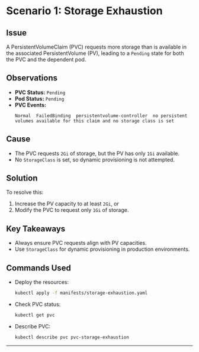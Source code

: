 
   # Scenario 1: Storage Exhaustion

   ## Issue
   A PersistentVolumeClaim (PVC) requests more storage than is available in the associated PersistentVolume (PV), leading to a `Pending` state for both the PVC and the dependent pod.

   ## Observations
   - **PVC Status:** `Pending`
   - **Pod Status:** `Pending`
   - **PVC Events:**
     ```
     Normal  FailedBinding  persistentvolume-controller  no persistent volumes available for this claim and no storage class is set
     ```

   ## Cause
   - The PVC requests `2Gi` of storage, but the PV has only `1Gi` available.
   - No `StorageClass` is set, so dynamic provisioning is not attempted.

   ## Solution
   To resolve this:
   1. Increase the PV capacity to at least `2Gi`, or
   2. Modify the PVC to request only `1Gi` of storage.

   ## Key Takeaways
   - Always ensure PVC requests align with PV capacities.
   - Use `StorageClass` for dynamic provisioning in production environments.

   ## Commands Used
   - Deploy the resources:
     ```bash
     kubectl apply -f manifests/storage-exhaustion.yaml
     ```
   - Check PVC status:
     ```bash
     kubectl get pvc
     ```
   - Describe PVC:
     ```bash
     kubectl describe pvc pvc-storage-exhaustion
     ```

---

